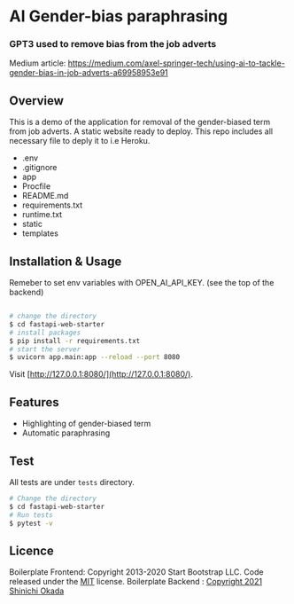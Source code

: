 # AI Gender-bias paraphrasing
### GPT3 used to remove bias from the job adverts

Medium article: https://medium.com/axel-springer-tech/using-ai-to-tackle-gender-bias-in-job-adverts-a69958953e91


## Overview

This is a demo of the application for removal of the gender-biased term from job adverts.
A static website ready to deploy.
This repo includes all necessary file to deply it to i.e Heroku. 

- .env
- .gitignore
- app
- Procfile
- README.md
- requirements.txt
- runtime.txt
- static
- templates



## Installation & Usage

Remeber to set env variables with OPEN_AI_API_KEY. (see the top of the backend)
```bash

# change the directory
$ cd fastapi-web-starter
# install packages
$ pip install -r requirements.txt
# start the server
$ uvicorn app.main:app --reload --port 8080
```

Visit [http://127.0.0.1:8080/](http://127.0.0.1:8080/).

## Features

- Highlighting of gender-biased term 
- Automatic paraphrasing 

## Test

All tests are under `tests` directory.

```bash
# Change the directory
$ cd fastapi-web-starter
# Run tests
$ pytest -v
```

## Licence
Boilerplate Frontend: Copyright 2013-2020 Start Bootstrap LLC. Code released under the [MIT](https://github.com/StartBootstrap/startbootstrap-resume/blob/gh-pages/LICENSE) license.
Boilerplate Backend : [Copyright 2021 Shinichi Okada](https://levelup.gitconnected.com/building-a-website-starter-with-fastapi-92d077092864)
